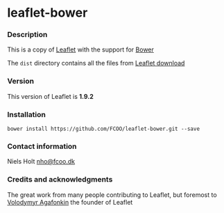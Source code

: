 # leaflet-bower
>


### Description

This is a copy of [Leaflet](https://leafletjs.com/) with the support for [Bower](https://bower.io/)

The `dist` directory contains all the files from [Leaflet download](https://leafletjs.com/download.html)

### Version
This version of Leaflet is **1.9.2**


### Installation
`bower install https://github.com/FCOO/leaflet-bower.git --save`


### Contact information

Niels Holt nho@fcoo.dk


### Credits and acknowledgments

The great work from many people contributing to Leaflet, but foremost to [Volodymyr Agafonkin](https://agafonkin.com/) the founder of Leaflet